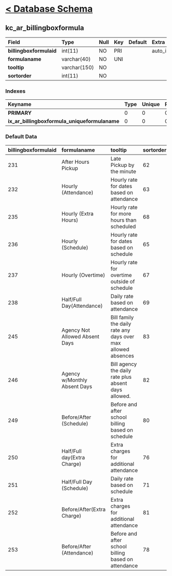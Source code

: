 # [< Database Schema](DatabaseSchema.md) #

## kc\_ar\_billingboxformula ##
| **Field** | Type | Null | Key | Default | Extra | Comment |
|:----------|:-----|:-----|:----|:--------|:------|:--------|
| **billingboxformulaid** | int(11) | NO   | PRI |         | auto\_increment |         |
| **formulaname** | varchar(40) | NO   | UNI |         |       |         |
| **tooltip** | varchar(150) | NO   |     |         |       |         |
| **sortorder** | int(11) | NO   |     |         |       |         |


### Indexes ###
| **Keyname** | Type | Unique | Packed | Column | Seq | Cardinality | Collation | Null | Comment |
|:------------|:-----|:-------|:-------|:-------|:----|:------------|:----------|:-----|:--------|
| **PRIMARY** | 0    | 0      | 0      | billingboxformulaid | 1   | 13          | A         | 0    | 0       |
| **ix\_ar\_billingboxformula\_uniqueformulaname** | 0    | 0      | 0      | formulaname | 1   | 13          | A         | 0    | 0       |


### Default Data ###
| billingboxformulaid | formulaname | tooltip | sortorder |
|:--------------------|:------------|:--------|:----------|
| 231                 | After Hours Pickup | Late Pickup by the minute | 62        |
| 232                 | Hourly (Attendance) | Hourly rate for dates based on attendance | 63        |
| 235                 | Hourly (Extra Hours) | Hourly rate for more hours than scheduled | 68        |
| 236                 | Hourly (Schedule) | Hourly rate for dates based on schedule | 65        |
| 237                 | Hourly (Overtime) | Hourly rate for overtime outside of schedule | 67        |
| 238                 | Half/Full Day(Attendance) | Daily rate based on attendance | 69        |
| 245                 | Agency Not Allowed Absent Days | Bill family the daily rate any days over max allowed absences | 83        |
| 246                 | Agency w/Monthly Absent Days | Bill agency the daily rate plus absent days allowed. | 82        |
| 249                 | Before/After (Schedule) | Before and after school billing based on schedule | 80        |
| 250                 | Half/Full day(Extra Charge) | Extra charges for additional attendance | 76        |
| 251                 | Half/Full Day (Schedule) | Daily rate based on schedule | 71        |
| 252                 | Before/After(Extra Charge) | Extra charges for additional attendance | 81        |
| 253                 | Before/After (Attendance) | Before and after school billing based on attendance | 78        |
